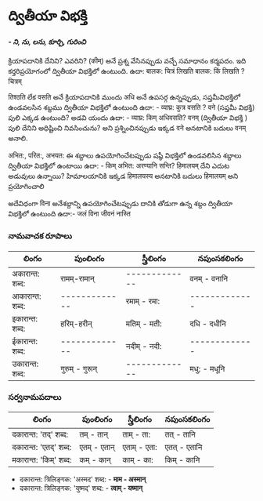 # ద్వితీయా విభక్తి 
#### *- ని, ను, లను, కూర్చి, గురించి*

క్రియాపదానికి దేనిని? ఎవరిని? (कीम्) అనే ప్రశ్న వేసినప్పుడు వచ్చే సమాధానం కర్మపదం. ఇది కర్తరిప్రయోగంలో ద్వితీయా విభక్తిలో ఉంటుంది. 
ఉదా: बालक: चित्रं लिखति 
      बालक: किं लिखति ?
      चित्रम् 

तिश्ठति లేక वसति అనే క్రియాపదానికి ముందు अधि అనే ఉపసర్గ ఉన్నప్పుడు, సప్తమీవిభక్తిలో ఉండవలసిన శబ్దము ద్వితీయా విభక్తిలో ఉంటుంది 
ఉదా: - व्याघ्र: कुत्र वसति ? वने (సప్తమీ విభక్తి) 
పులి ఎక్కడ ఉంటుంది? అడవి యందు 
ఉదా: - व्याघ्र: किम् अधिवसति? वनम् (ద్వితీయా విభక్తి )
పులి దేనిని అధిష్టించి నివసించును? అని ప్రశ్నించినప్పుడు ఇక్కడ वने అనటానికి బదులు वनम् అనాలి.

अभित:, परित:, अभयत: ఈ శబ్దాలు ఉపయోగించేటప్పుడు షష్ఠీ విభక్తిలో ఉండవలిసిన శబ్దాలు ద్వితీయా విభక్తిలో ఉంటాయి
ఉదా: - किम् अभित: अरण्यानि सन्ति? हिमालयम् 
దేని ఎదుట అడువులు ఉన్నాయి? హిమాలయానికి 
ఇక్కడ हिमालयस्य అనటానికి బదులు हिमालयम् అని ప్రయోగించాలి 

అదేవిధంగా विना అనేశబ్దాన్ని ఉపయోగించేటప్పుడు దానికి తోడుగా ఉన్న శబ్దం ద్వితీయా విభక్తిలో ఉంటుంది 
ఉదా:- जलं विना जीवनं नास्ति 

### నామవాచక రూపాలు 

లింగం | పుంలింగం   | స్త్రీలింగం     | నపుంసకలింగం  
-------------|---------------|---------------|-----------
अकारान्त: शब्द: | रामम्-रामान् | -------------| वनम् - वनानि 
आकारान्त: शब्द: | ------------- | रमाम् - रमा:  | -------------
इकारान्त: शब्द: | हरिम्-हरीन् |  मतिम् - मती:   | दधि - दधीनि   
ईकारान्त: शब्द: | ------------- |  नदीम् - नदी: | -------------
उकारान्त: शब्द: | गुरुम् - गुरून्  | ------------- | मधु: - मधूनि  


### సర్వనామపదాలు  

లింగం | పుంలింగం   | స్త్రీలింగం     | నపుంసకలింగం  
-------------|---------------|---------------|-----------
दकारान्त: 'तद्' शब्द: | तम् - तान् | ताम् - ता: | तत् - तानि
दकारान्त: 'एतद्' शब्द: | एतम् - एतान् | एताम् - एता: | एतत् - एतानि
मकारान्त: 'किम्' शब्द: | कम्  - कान् | काम् - का: | किम् - कानि  



- दकारान्त: त्रिलिङ्गक: 'अस्मद'   शब्द: - **माम - अस्मान्**
- दकारान्त: त्रिलिङ्गक: 'युष्मद्' शब्द: - **त्वाम् - यष्मान्**